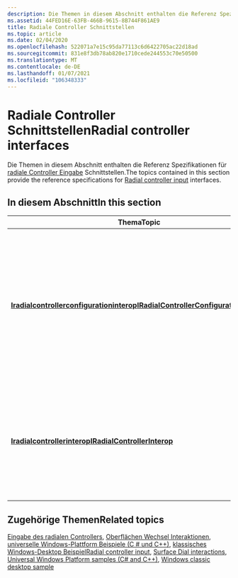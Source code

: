 ```yaml
---
description: Die Themen in diesem Abschnitt enthalten die Referenz Spezifikationen für radiale Controller Eingabeschnittstellen.
ms.assetid: 44FED16E-63FB-466B-9615-8B744F861AE9
title: Radiale Controller Schnittstellen
ms.topic: article
ms.date: 02/04/2020
ms.openlocfilehash: 522071a7e15c95da77113c6d6422705ac22d18ad
ms.sourcegitcommit: 831e8f3db78ab820e1710cede244553c70e50500
ms.translationtype: MT
ms.contentlocale: de-DE
ms.lasthandoff: 01/07/2021
ms.locfileid: "106348333"
---
```

# <a name="radial-controller-interfaces"></a><span data-ttu-id="e728f-103">Radiale Controller Schnittstellen</span><span class="sxs-lookup"><span data-stu-id="e728f-103">Radial controller interfaces</span></span>

<span data-ttu-id="e728f-104">Die Themen in diesem Abschnitt enthalten die Referenz Spezifikationen für [radiale Controller Eingabe](radialcontroller-portal.md) Schnittstellen.</span><span class="sxs-lookup"><span data-stu-id="e728f-104">The topics contained in this section provide the reference specifications for [Radial controller input](radialcontroller-portal.md) interfaces.</span></span>

## <a name="in-this-section"></a><span data-ttu-id="e728f-105">In diesem Abschnitt</span><span class="sxs-lookup"><span data-stu-id="e728f-105">In this section</span></span>

| <span data-ttu-id="e728f-106">Thema</span><span class="sxs-lookup"><span data-stu-id="e728f-106">Topic</span></span> | <span data-ttu-id="e728f-107">BESCHREIBUNG</span><span class="sxs-lookup"><span data-stu-id="e728f-107">Description</span></span> |
|---|---|
| [<span data-ttu-id="e728f-108">**Iradialcontrollerconfigurationinterop**</span><span class="sxs-lookup"><span data-stu-id="e728f-108">**IRadialControllerConfigurationInterop**</span></span>](/windows/win32/api/radialcontrollerinterop/nn-radialcontrollerinterop-iradialcontrollerconfigurationinterop)<br/> | <span data-ttu-id="e728f-109">Ermöglicht die Interoperabilität mit einem universelle Windows-Plattform (UWP) [**radialcontrollerconfiguration**](/uwp/api/Windows.UI.Input.RadialControllerConfiguration) -Objekt und ermöglicht den Zugriff auf **radialcontrollerconfiguration** -Member zum Anpassen eines [**radialcontroller**](/uwp/api/Windows.UI.Input.RadialController) -Menüs.</span><span class="sxs-lookup"><span data-stu-id="e728f-109">Enables interoperability with a Universal Windows Platform (UWP) [**RadialControllerConfiguration**](/uwp/api/Windows.UI.Input.RadialControllerConfiguration) object and provides access to **RadialControllerConfiguration** members for customizing a [**RadialController**](/uwp/api/Windows.UI.Input.RadialController) menu.</span></span><br/> |
| [<span data-ttu-id="e728f-110">**Iradialcontrollerinterop**</span><span class="sxs-lookup"><span data-stu-id="e728f-110">**IRadialControllerInterop**</span></span>](/windows/win32/api/radialcontrollerinterop/nn-radialcontrollerinterop-iradialcontrollerinterop)<br/> | <span data-ttu-id="e728f-111">Ermöglicht die Interoperabilität mit einem UWP- [**radialcontroller**](/uwp/api/Windows.UI.Input.RadialController) -Objekt und ermöglicht den Zugriff auf **radialcontroller** -Member, um die Interaktion zu personalisieren.</span><span class="sxs-lookup"><span data-stu-id="e728f-111">Enables interoperability with a UWP [**RadialController**](/uwp/api/Windows.UI.Input.RadialController) object and provides access to **RadialController** members for customizing the interaction experience.</span></span><br/> |

## <a name="related-topics"></a><span data-ttu-id="e728f-112">Zugehörige Themen</span><span class="sxs-lookup"><span data-stu-id="e728f-112">Related topics</span></span>

<span data-ttu-id="e728f-113">[Eingabe des radialen Controllers](radialcontroller-portal.md), [Oberflächen Wechsel Interaktionen](/windows/uwp/design/input/windows-wheel-interactions), [universelle Windows-Plattform Beispiele (C \# und C++)](https://github.com/Microsoft/Windows-universal-samples/tree/b78d95134ce2d57c848e0a8dc339fc362748fb9c/Samples/RadialController), [klassisches Windows-Desktop Beispiel](https://github.com/Microsoft/Windows-classic-samples/tree/master/Samples/RadialController)</span><span class="sxs-lookup"><span data-stu-id="e728f-113">[Radial controller input](radialcontroller-portal.md), [Surface Dial interactions](/windows/uwp/design/input/windows-wheel-interactions), [Universal Windows Platform samples (C\# and C++)](https://github.com/Microsoft/Windows-universal-samples/tree/b78d95134ce2d57c848e0a8dc339fc362748fb9c/Samples/RadialController), [Windows classic desktop sample](https://github.com/Microsoft/Windows-classic-samples/tree/master/Samples/RadialController)</span></span>
